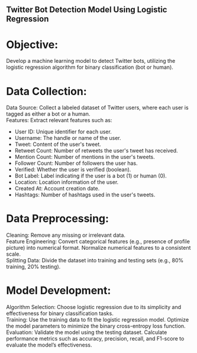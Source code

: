 ## Twitter Bot Detection Model Using Logistic Regression

# Objective:
Develop a machine learning model to detect Twitter bots, utilizing the logistic regression algorithm for binary classification (bot or human).

# Data Collection:
Data Source: Collect a labeled dataset of Twitter users, where each user is tagged as either a bot or a human.
<br/> Features: Extract relevant features such as:
- User ID: Unique identifier for each user.
- Username: The handle or name of the user.
- Tweet: Content of the user's tweet.
- Retweet Count: Number of retweets the user's tweet has received.
- Mention Count: Number of mentions in the user's tweets.
- Follower Count: Number of followers the user has.
- Verified: Whether the user is verified (boolean).
- Bot Label: Label indicating if the user is a bot (1) or human (0).
- Location: Location information of the user.
- Created At: Account creation date.
- Hashtags: Number of hashtags used in the user's tweets.

# Data Preprocessing:
Cleaning: Remove any missing or irrelevant data.
<br/> Feature Engineering:
Convert categorical features (e.g., presence of profile picture) into numerical format.
Normalize numerical features to a consistent scale.
<br/> Splitting Data: Divide the dataset into training and testing sets (e.g., 80% training, 20% testing).

# Model Development:
Algorithm Selection: Choose logistic regression due to its simplicity and effectiveness for binary classification tasks.
<br/> Training:
Use the training data to fit the logistic regression model.
Optimize the model parameters to minimize the binary cross-entropy loss function.
<br/> Evaluation:
Validate the model using the testing dataset.
Calculate performance metrics such as accuracy, precision, recall, and F1-score to evaluate the model’s effectiveness.
